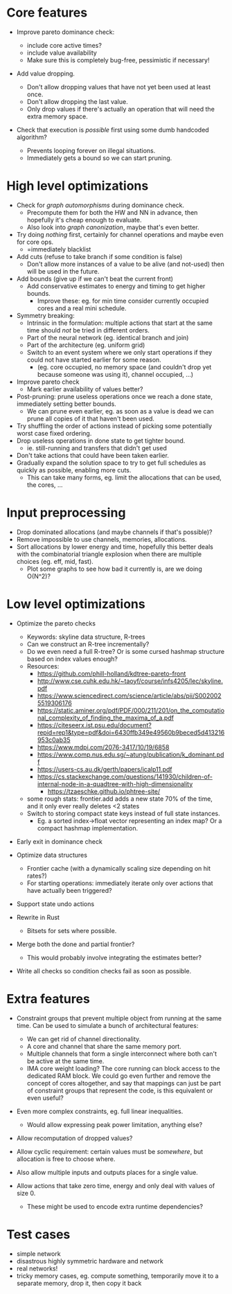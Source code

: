 [//]: # (TODO move comments from the source code into this document to keep source readable)

[//]: # (TODO steal remaining ideas from solver_event and delete it)

[//]: # (TODO turn this document into a checklist?)

# Core features

* Improve pareto dominance check:
    * include core active times?
    * include value availability
    * Make sure this is completely bug-free, pessimistic if necessary!

* Add value dropping.
    * Don't allow dropping values that have not yet been used at least once.
    * Don't allow dropping the last value.
    * Only drop values if there's actually an operation that will need the extra memory space.

* Check that execution is _possible_ first using some dumb handcoded algorithm?
    * Prevents looping forever on illegal situations.
    * Immediately gets a bound so we can start pruning.

# High level optimizations

* Check for _graph automorphisms_ during dominance check.
  * Precompute them for both the HW and NN in advance, then hopefully it's cheap enough to evaluate.
  * Also look into _graph canonization_, maybe that's even better. 
* Try doing *nothing* first, certainly for channel operations and maybe even for core ops.
  * =immediately blacklist
* Add cuts (refuse to take branch if some condition is false)
  * Don't allow more instances of a value to be alive (and not-used) then will be used in the future.
* Add bounds (give up if we can't beat the current front)
  * Add conservative estimates to energy and timing to get higher bounds.
    * Improve these: eg. for min time consider currently occupied cores and a real mini schedule.
* Symmetry breaking:
    * Intrinsic in the formulation: multiple actions that start at the same time should
      _not_ be tried in different orders.
    * Part of the neural network (eg. identical branch and join)
    * Part of the architecture (eg. uniform grid)
    * Switch to an event system where we only start operations if they could not have started earlier for some reason.
        * (eg. core occupied, no memory space (and couldn't drop yet because someone was using it), channel occupied, ...)
* Improve pareto check
  * Mark earlier availability of values better?
* Post-pruning: prune useless operations once we reach a done state, immediately setting better bounds.
  * We can prune even earlier, eg. as soon as a value is dead we can prune all copies of it that haven't been used.
* Try shuffling the order of actions instead of picking some potentially worst case fixed ordering.
* Drop useless operations in done state to get tighter bound.
  * ie. still-running and transfers that didn't get used
* Don't take actions that could have been taken earlier.
* Gradually expand the solution space to try to get full schedules as quickly as possible, enabling more cuts.
  * This can take many forms, eg. limit the allocations that can be used, the cores, ...

# Input preprocessing
* Drop dominated allocations (and maybe channels if that's possible)?
* Remove impossible to use channels, memories, allocations.
* Sort allocations by lower energy and time, hopefully this better deals with the combinatorial
  triangle explosion when there are multiple choices (eg. eff, mid, fast).
  * Plot some graphs to see how bad it currently is, are we doing O(N^2)?

# Low level optimizations

* Optimize the pareto checks
  * Keywords: skyline data structure, R-trees
  * Can we construct an R-tree incrementally?
  * Do we even need a full R-tree? Or is some cursed hashmap structure based on index values enough?
  * Resources:
    * https://github.com/phill-holland/kdtree-pareto-front
    * http://www.cse.cuhk.edu.hk/~taoyf/course/infs4205/lec/skyline.pdf
    * https://www.sciencedirect.com/science/article/abs/pii/S0020025519306176
    * https://static.aminer.org/pdf/PDF/000/211/201/on_the_computational_complexity_of_finding_the_maxima_of_a.pdf
    * https://citeseerx.ist.psu.edu/document?repid=rep1&type=pdf&doi=6430ffb349e49560b9beced5d413216953c0ab35
    * https://www.mdpi.com/2076-3417/10/19/6858
    * https://www.comp.nus.edu.sg/~atung/publication/k_dominant.pdf
    * https://users-cs.au.dk/gerth/papers/icalp11.pdf
    * https://cs.stackexchange.com/questions/141930/children-of-internal-node-in-a-quadtree-with-high-dimensionality
      * https://tzaeschke.github.io/phtree-site/
  * some rough stats: frontier.add adds a new state 70% of the time, and it only ever really deletes <2 states
  * Switch to storing compact state keys instead of full state instances.
    * Eg. a sorted index->float vector representing an index map? Or a compact hashmap implementation.

* Early exit in dominance check
* Optimize data structures
  * Frontier cache (with a dynamically scaling size depending on hit rates?)
  * For starting operations: immediately iterate only over actions that have actually been triggered?
* Support state undo actions
* Rewrite in Rust
  * Bitsets for sets where possible.
* Merge both the done and partial frontier?
  * This would probably involve integrating the estimates better?
* Write all checks so condition checks fail as soon as possible.

# Extra features

* Constraint groups that prevent multiple object from running at the same time.
  Can be used to simulate a bunch of architectural features:
    * We can get rid of channel directionality.
    * A core and channel that share the same memory port.
    * Multiple channels that form a single interconnect where both can't be active at the same time.
    * IMA core weight loading? The core running can block access to the dedicated RAM block.
      We could go even further and remove the concept of cores altogether, and say that mappings can just be part of
      constraint groups that represent the code, is this equivalent or even useful?
* Even more complex constraints, eg. full linear inequalities.
  * Would allow expressing peak power limitation, anything else?

* Allow recomputation of dropped values?

* Allow cyclic requirement: certain values must be _somewhere_, but allocation is free to choose where.
* Also allow multiple inputs and outputs places for a single value.

* Allow actions that take zero time, energy and only deal with values of size 0.
  * These might be used to encode extra runtime dependencies?

# Test cases
* simple network
* disastrous highly symmetric hardware and network
* real networks!
* tricky memory cases, eg. compute something, temporarily move it to a separate memory, drop it, then copy it back 